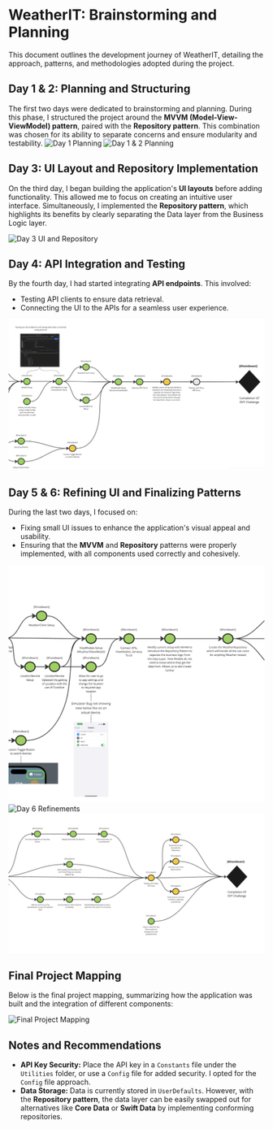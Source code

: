# WeatherIT: Brainstorming and Planning

This document outlines the development journey of WeatherIT, detailing the approach, patterns, and methodologies adopted during the project.

## Day 1 & 2: Planning and Structuring

The first two days were dedicated to brainstorming and planning. During this phase, I structured the project around the **MVVM (Model-View-ViewModel) pattern**, paired with the **Repository pattern**. This combination was chosen for its ability to separate concerns and ensure modularity and testability.
![Day 1 Planning](./ReadMeAssets/Day%201.png)
![Day 1 & 2 Planning](./ReadMeAssets/Day%201%20&%202%20System%20Design.png)

## Day 3: UI Layout and Repository Implementation

On the third day, I began building the application's **UI layouts** before adding functionality. This allowed me to focus on creating an intuitive user interface. Simultaneously, I implemented the **Repository pattern**, which highlights its benefits by clearly separating the Data layer from the Business Logic layer.

![Day 3 UI and Repository](./ReadMeAssets/Day%203.png)

## Day 4: API Integration and Testing

By the fourth day, I had started integrating **API endpoints**. This involved:

- Testing API clients to ensure data retrieval.
- Connecting the UI to the APIs for a seamless user experience.

![Day 4 API Integration](./ReadMeAssets/Day%204.png)

## Day 5 & 6: Refining UI and Finalizing Patterns

During the last two days, I focused on:

- Fixing small UI issues to enhance the application's visual appeal and usability.
- Ensuring that the **MVVM** and **Repository** patterns were properly implemented, with all components used correctly and cohesively.

![Day 5 Refinements](./ReadMeAssets/Day%205.png)
![Day 6 Refinements](./ReadMeAssets/Day%206.png)
![Day 7 Refinements](./ReadMeAssets/Day%206%20&%207.png)

## Final Project Mapping

Below is the final project mapping, summarizing how the application was built and the integration of different components:

![Final Project Mapping](./ReadMeAssets/FinalView.png)

## Notes and Recommendations

- **API Key Security:** Place the API key in a `Constants` file under the `Utilities` folder, or use a `Config` file for added security. I opted for the `Config` file approach.
- **Data Storage:** Data is currently stored in `UserDefaults`. However, with the **Repository pattern**, the data layer can be easily swapped out for alternatives like **Core Data** or **Swift Data** by implementing conforming repositories.

